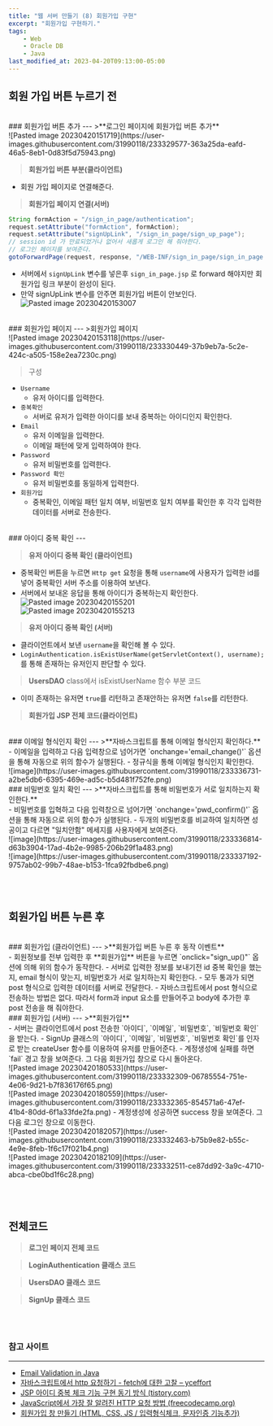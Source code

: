 ```yaml
---
title: "웹 서버 만들기 (8) 회원가입 구현"
excerpt: "회원가입 구현하기."
tags:
    - Web
    - Oracle DB
    - Java
last_modified_at: 2023-04-20T09:13:00-05:00
---
```

## 회원 가입 버튼 누르기 전

<br>
### 회원가입 버튼 추가
---
>**로그인 페이지에 회원가입 버튼 추가**<br>![Pasted image 20230420151719](https://user-images.githubusercontent.com/31990118/233329577-363a25da-eafd-46a5-8eb1-0d83f5d75943.png)


>**회원가입 버튼 부분(클라이언트)**<br><script src="https://gist.github.com/MinGyu2/e0ee562997986b0cc8fd8d4c1cd4433a.js"></script>
- 회원 가입 페이지로 연결해준다.


>**회원가입 페이지 연결(서버)**
```java
String formAction = "/sign_in_page/authentication";
request.setAttribute("formAction", formAction);
request.setAttribute("signUpLink", "/sign_in_page/sign_up_page");
// session id 가 만료되었거나 없어서 새롭게 로그인 해 줘야한다.
// 로그인 페이지를 보여준다.
gotoForwardPage(request, response, "/WEB-INF/sign_in_page/sign_in_page.jsp");
```
- 서버에서 `signUpLink` 변수를 넣은후 `sign_in_page.jsp` 로 forward 해야지만 회원가입 링크 부분이 완성이 된다.
- 만약 signUpLink 변수를 안주면 회원가입 버튼이 안보인다.<br>![Pasted image 20230420153007](https://user-images.githubusercontent.com/31990118/233330281-cb605b66-ab9a-4335-bd36-b76aea157fde.png)



<br>
### 회원가입 페이지
---
>회원가입 페이지<br>![Pasted image 20230420153118](https://user-images.githubusercontent.com/31990118/233330449-37b9eb7a-5c2e-424c-a505-158e2ea7230c.png)


>구성
- `Username` 
	- 유저 아이디를 입력한다.
- `중복확인`
	- 서버로 유저가 입력한 아이디를 보내 중복하는 아이디인지 확인한다.
- `Email`
	- 유저 이메일을 입력한다.
	- 이메일 패턴에 맞게 입력하여야 한다.
- `Password`
	- 유저 비밀번호를 입력한다.
- `Password 확인`
	- 유저 비밀번호를 동일하게 입력한다.
- `회원가입`
	- 중복확인, 이메일 패턴 일치 여부, 비밀번호 일치 여부를 확인한 후 각각 입력한 데이터를 서버로 전송한다.

<br>
### 아이디 중복 확인
---

>**유저 아이디 중복 확인 (클라이언트)**<br><script src="https://gist.github.com/MinGyu2/05f9fea7bbc9fab773e3fa6ce86fa623.js"></script>
- 중복확인 버튼을 누르면 `Http get` 요청을 통해 `username`에 사용자가 입력한 id를 넣어 중복확인 서버 주소를 이용하여 보낸다.
- 서버에서 보내온 응답을 통해 아이디가 중복하는지 확인한다.<br>![Pasted image 20230420155201](https://user-images.githubusercontent.com/31990118/233331834-0ad61a19-546a-418d-a474-c6fce7c81f2f.png)<br>![Pasted image 20230420155213](https://user-images.githubusercontent.com/31990118/233331879-4bf2dff8-c9e8-4d3c-98b8-03ab84536a4a.png)

>**유저 아이디 중복 확인 (서버)**<br><script src="https://gist.github.com/MinGyu2/98d645f481a935817b22cbeb249f7e08.js"></script>
- 클라이언트에서 보낸 `username`을 확인해 볼 수 있다.
- `LoginAuthentication.isExistUserName(getServletContext(), username);` 를 통해 존재하는 유저인지 판단할 수 있다.<br><script src="https://gist.github.com/MinGyu2/738f5d2240625fccce92b5213fcaabb3.js"></script>

>**UsersDAO** class에서 isExistUserName 함수 부분 코드<br><script src="https://gist.github.com/MinGyu2/363caaa55ac904382e56c801dcce6b35.js"></script>
- 이미 존재하는 유저면 `true`를 리턴하고 존재안하는 유저면 `false`를 리턴한다.

>**회원가입 JSP 전체 코드(클라이언트)**<br><script src="https://gist.github.com/MinGyu2/d8e184b74e83a72c4772e20e6c42d159.js"></script>

<br>
### 이메일 형식인지 확인
---
>**자바스크립트를 통해 이메일 형식인지 확인하다.**<br><script src="https://gist.github.com/MinGyu2/485eceb2ce9abaf1c97ef67bcf0bc371.js"></script>
- 이메일을 입력하고 다음 입력창으로 넘어가면 `onchange='email_change()'` 옵션을 통해 자동으로 위의 함수가 실행된다. 
- 정규식을 통해 이메일 형식인지 확인한다.<br>![image](https://user-images.githubusercontent.com/31990118/233336731-a2be5db6-6395-469e-ad5c-b5d481f752fe.png)

<br>
### 비밀번호 일치 확인
---
>**자바스크립트를 통해 비밀번호가 서로 일치하는지 확인한다.**<br><script src="https://gist.github.com/MinGyu2/ec8eb649562e27a5f05c92c7b92b50e3.js"></script>
- 비밀번호를 입혁하고 다음 입력창으로 넘어가면 `onchange='pwd_confirm()'` 옵션을 통해 자동으로 위의 함수가 실행된다.
- 두개의 비밀번호를 비교하여 일치하면 성공이고 다르면 "일치안함" 메세지를 사용자에게 보여준다.<br>![image](https://user-images.githubusercontent.com/31990118/233336814-d63b3904-17ad-4b2e-9985-206b29f1a483.png)
<br>![image](https://user-images.githubusercontent.com/31990118/233337192-9757ab02-99b7-48ae-b153-1fca92fbdbe6.png)


<br><br>
## 회원가입 버튼 누른 후 

<br>
### 회원가입 (클라이언트)
---
>**회원가입 버튼 누른 후 동작 이벤트**<br><script src="https://gist.github.com/MinGyu2/31a2b857fcfac7617b3cbfb255089626.js"></script>
- 회원정보를 전부 입력한 후 **회원가입** 버튼을 누르면 `onclick="sign_up()"` 옵션에 의해 위의 함수가 동작한다.
- 서버로 입력한 정보를 보내기전 id 중복 확인을 했는지, email 형식이 맞는지, 비밀번호가 서로 일치하는지 확인한다.
- 모두 통과가 되면 post 형식으로 입력한 데이터를 서버로 전달한다.
- 자바스크립트에서 post 형식으로 전송하는 방법은 없다. 따라서 form과 input 요소를 만들어주고 body에 추가한 후 post 전송을 해 줘야한다.

<br>
### 회원가입 (서버)
---
>**회원가입**<br><script src="https://gist.github.com/MinGyu2/274abc0e913bf1d8f71e71363ec033dd.js"></script>
- 서버는 클라이언트에서 post 전송한 `아이디`, `이메일`, `비밀번호`, `비밀번호 확인`을 받는다.
- SignUp 클래스의 `아이디`, `이메일`, `비밀번호`, `비밀번호 확인`를 인자로 받는 createUser 함수를  이용하여 유저를 만들어준다.
- 계정생성에 실패를 하면 `fail` 경고 창을 보여준다. 그 다음 회원가입 창으로 다시 돌아온다.<br>![Pasted image 20230420180533](https://user-images.githubusercontent.com/31990118/233332309-06785554-751e-4e06-9d21-b7f836176f65.png)
<br>![Pasted image 20230420180559](https://user-images.githubusercontent.com/31990118/233332365-854571a6-47ef-41b4-80dd-6f1a33fde2fa.png)
- 계정생성에 성공하면 success 창을 보여준다. 그 다음 로그인 창으로 이동한다.<br>![Pasted image 20230420182057](https://user-images.githubusercontent.com/31990118/233332463-b75b9e82-b55c-4e9e-8feb-1f6c17f021b4.png)
<br>![Pasted image 20230420182109](https://user-images.githubusercontent.com/31990118/233332511-ce87dd92-3a9c-4710-abca-cbe0bd1f6c28.png)


<br><br>
## 전체코드

>**로그인 페이지 전체 코드**<br><script src="https://gist.github.com/MinGyu2/3212b923469a3b72b67a13e6f6b4d51c.js"></script>


>**LoginAuthentication 클래스 코드** <br><script src="https://gist.github.com/MinGyu2/a23d33cdf3ea3337b87849d774a01149.js"></script>


>**UsersDAO 클래스 코드**<br><script src="https://gist.github.com/MinGyu2/af111b0e426e4b9b4067bd1e4e88535f.js"></script>


>**SignUp 클래스 코드**<br><script src="https://gist.github.com/MinGyu2/7025dc86b1a157e32f024cfd84f52c34.js"></script>



<br><br>
### 참고 사이트
---
- [Email Validation in Java](https://www.baeldung.com/java-email-validation-regex)
- [자바스크립트에서 http 요청하기 - fetch에 대한 고찰 – yceffort](https://yceffort.kr/2020/01/think-about-fetch)
- [JSP 아이디 중복 체크 기능 구현 동기 방식 (tistory.com)](https://kang-james.tistory.com/entry/JSP-%EC%95%84%EC%9D%B4%EB%94%94-%EC%A4%91%EB%B3%B5-%EC%B2%B4%ED%81%AC-%EA%B8%B0%EB%8A%A5-%EA%B5%AC%ED%98%84-%EB%8F%99%EA%B8%B0-%EB%B0%A9%EC%8B%9D)
- [JavaScript에서 가장 잘 알려진 HTTP 요청 방법 (freecodecamp.org)](https://www.freecodecamp.org/korean/news/javascripteseo-gajang-jal-alryeojin-http-yoceong-bangbeob-2/)
- [회원가입 창 만들기 (HTML, CSS, JS / 입력형식체크, 문자인증 기능추가)](https://cocoon1787.tistory.com/700)
